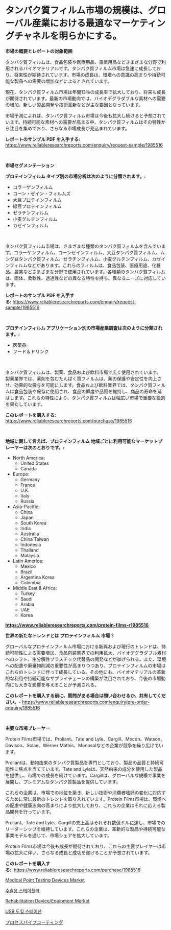 <p><h1>タンパク質フィルム市場の規模は、グローバル産業における最適なマーケティングチャネルを明らかにする。</h1></p><p><strong>市場の概要とレポートの対象範囲</strong></p>
<p><p>タンパク質フィルムは、食品包装や医療用品、農業用品などさまざまな分野で利用されるバイオマテリアルです。タンパク質フィルム市場は急速に成長しており、将来性が期待されています。市場の成長は、環境への意識の高まりや持続可能な製品への需要の増加などによるとされています。</p><p>現在、タンパク質フィルム市場は年間13％の成長率で拡大しており、将来も成長が期待されています。最新の市場動向では、バイオデグラダブルな素材への需要の増加、新しい製品開発や技術革新などが主な要因となっています。</p><p>市場予測によれば、タンパク質フィルム市場は今後も拡大し続けると予想されています。持続可能な素材への需要が高まる中、タンパク質フィルムはその特性から注目を集めており、さらなる市場成長が見込まれています。</p></p>
<p><strong>レポートのサンプル PDF を入手する:</strong> <a href="https://www.reliableresearchreports.com/enquiry/request-sample/1985516">https://www.reliableresearchreports.com/enquiry/request-sample/1985516</a></p>
<p>&nbsp;</p>
<p><strong>市場セグメンテーション</strong></p>
<p><strong>プロテインフィルム タイプ別の市場分析は次のように分類されます。:</strong></p>
<p><ul><li>コラーゲンフィルム</li><li>コーン・ゼイン・フィルムズ</li><li>大豆プロテインフィルム</li><li>緑豆プロテインフィルム</li><li>ゼラチンフィルム</li><li>小麦グルテンフィルム</li><li>カゼインフィルム</li></ul></p>
<p>&nbsp;</p>
<p><p>タンパク質フィルム市場は、さまざまな種類のタンパク質フィルムを含んでいます。コラーゲンフィルム、コーンゼインフィルム、大豆タンパク質フィルム、ムング豆タンパク質フィルム、ゼラチンフィルム、小麦グルテンフィルム、カゼインフィルムなどがあります。これらのフィルムは、食品包装、医療用途、化粧品、農業などさまざまな分野で使用されています。各種類のタンパク質フィルムは、固体、柔軟性、透過性などの異なる特性を持ち、異なるニーズに対応しています。</p></p>
<p><strong>レポートのサンプル PDF を入手する:</strong>&nbsp;<a href="https://www.reliableresearchreports.com/enquiry/request-sample/1985516">https://www.reliableresearchreports.com/enquiry/request-sample/1985516</a></p>
<p>&nbsp;</p>
<p><strong> プロテインフィルム アプリケーション別の市場産業調査は次のように分類されます。:</strong></p>
<p><ul><li>医薬品</li><li>フード＆ドリンク</li></ul></p>
<p>&nbsp;</p>
<p><p>タンパク質フィルムは、製薬、食品および飲料市場で広く使用されています。 製薬業界では、薬剤を包むたんぱく質フィルムは、薬の保護や安定性を向上させ、効果的な投与を可能にします。食品および飲料業界では、タンパク質フィルムは食品包装や保存に使用され、食品の鮮度や品質を維持し、商品の寿命を延ばします。これらの特性により、タンパク質フィルムは幅広い市場で重要な役割を果たしています。</p></p>
<p><strong>このレポートを購入する:</strong>&nbsp; <a href="https://www.reliableresearchreports.com/purchase/1985516">https://www.reliableresearchreports.com/purchase/1985516</a></p>
<p>&nbsp;</p>
<p><strong>地域に関して言えば、プロテインフィルム 地域ごとに利用可能なマーケットプレーヤーは次のとおりです。:</strong></p>
<p><ul>
    <li>
        North America:
        <ul>
            <li>United States</li>
            <li>Canada</li>
        </ul>
    </li>
    <li>
        Europe:
        <ul>
            <li>Germany</li>
            <li>France</li>
            <li>U.K.</li>
            <li>Italy</li>
            <li>Russia</li>
        </ul>
    </li>
    <li>
        Asia-Pacific:
        <ul>
            <li>China</li>
            <li>Japan</li>
            <li>South Korea</li>
            <li>India</li>
            <li>Australia</li>
            <li>China Taiwan</li>
            <li>Indonesia</li>
            <li>Thailand</li>
            <li>Malaysia</li>
        </ul>
    </li>
    <li>
        Latin America:
        <ul>
            <li>Mexico</li>
            <li>Brazil</li>
            <li>Argentina Korea</li>
            <li>Colombia</li>
        </ul>
    </li>
    <li>
        Middle East & Africa:
        <ul>
            <li>Turkey</li>
            <li>Saudi</li>
            <li>Arabia</li>
            <li>UAE</li>
            <li>Korea</li>
        </ul>
    </li>
    </ul></p>
<p><strong><a href="https://www.reliableresearchreports.com/protein-films-r1985516">https://www.reliableresearchreports.com/protein-films-r1985516</a></strong>&nbsp;</p>
<p><strong>世界の新たなトレンドとは プロテインフィルム 市場？</strong></p>
<p><p>グローバルなプロテインフィルム市場における新興および現行のトレンドは、持続可能性による需要増加、食品包装業界での利用拡大、バイオデグラダブル素材へのシフト、生分解性プラスチック代替品の開発などが挙げられる。また、環境への配慮や廃棄物削減の重要性が高まりつつあり、プロテインフィルムの市場はこれらのトレンドに伴って成長している。その他にも、バイオマテリアルの革新的な利用や持続可能なサプライチェーンの構築が注目されており、今後の市場動向にも大きな影響を与えることが予測される。</p></p>
<p><strong>このレポートを購入する前に、質問がある場合は問い合わせるか、共有してください。</strong>- <a href="https://www.reliableresearchreports.com/enquiry/pre-order-enquiry/1985516">https://www.reliableresearchreports.com/enquiry/pre-order-enquiry/1985516</a></p>
<p>&nbsp;</p>
<p><strong>主要な市場プレーヤー</strong></p>
<p><p>Protein Films市場では、Proliant、Tate and Lyle、Cargill、Mocon、Watson、Davisco、Solae、Werner Mathis、Monosolなどの企業が競争を繰り広げています。</p><p>Proliantは、動物由来のタンパク質製品を専門としており、製品の品質と持続可能性に焦点を当てています。Tate and Lyleは、天然由来の成分を使用した製品を提供し、市場での成長を続けています。Cargillは、グローバルな規模で事業を展開し、プレミアムなタンパク質製品を提供しています。</p><p>これらの企業は、市場での地位を築き、新しい技術や消費者嗜好の変化に対応するために常に最新のトレンドを取り入れています。Protein Films市場は、環境への配慮や健康志向の高まりにより拡大しており、これらの企業はそれに応える製品開発を行っています。</p><p>Proliant、Tate and Lyle、Cargillの売上高はそれぞれ数億ドルに達し、市場でのリーダーシップを維持しています。これらの企業は、革新的な製品や持続可能な事業モデルを通じて、市場シェアを拡大しています。</p><p>Protein Films市場は今後も成長が期待されており、これらの主要プレイヤーは市場の拡大に伴い、さらなる成長と成功を遂げることが予想されています。</p></p>
<p><strong>このレポートを購入する:</strong>&nbsp;&nbsp;<a href="https://www.reliableresearchreports.com/purchase/1985516">https://www.reliableresearchreports.com/purchase/1985516</a></p>
<p><p><a href="https://github.com/bobicer/Market-Research-Report-List-3/blob/main/medical-point-testing-devices-market.md">Medical Point Testing Devices Market</a></p><p><a href="https://github.com/novabrown3/Market-Research-Report-List-1/blob/main/485104746685.md">수술용 스테이플러</a></p><p><a href="https://github.com/timeliteaut/Market-Research-Report-List-2/blob/main/rehabilitation-deviceequipment-market.md">Rehabilitation Device/Equipment Market</a></p><p><a href="https://github.com/Tristiarton768456/Market-Research-Report-List-1/blob/main/278776946684.md">USB 도킹 스테이션</a></p><p><a href="https://github.com/MosesSpinka1914/Market-Research-Report-List-1/blob/main/177794351708.md">プロセスパイプコーティング</a></p></p>